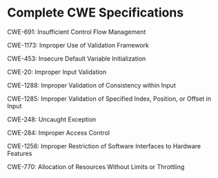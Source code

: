 

# Complete CWE Specifications

CWE-691: Insufficient Control Flow Management

CWE-1173: Improper Use of Validation Framework

CWE-453: Insecure Default Variable Initialization

CWE-20: Improper Input Validation

CWE-1288: Improper Validation of Consistency within Input

CWE-1285: Improper Validation of Specified Index, Position, or Offset in Input

CWE-248: Uncaught Exception

CWE-284: Improper Access Control

CWE-1256: Improper Restriction of Software Interfaces to Hardware Features

CWE-770: Allocation of Resources Without Limits or Throttling